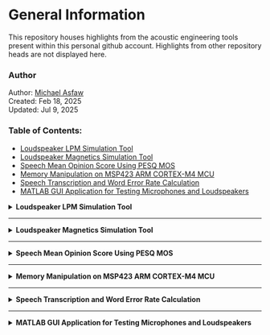 # General Information

This repository houses highlights from the acoustic engineering tools
present within this personal github account. Highlights from other 
repository heads are not displayed here.

### Author

Author: [Michael Asfaw](https://www.linkedin.com/in/michael-asfaw-72723a2b/)\
Created: Feb 18, 2025\
Updated: Jul 9, 2025

### Table of Contents:
- [Loudspeaker LPM Simulation Tool](#item-one)
- [Loudspeaker Magnetics Simulation Tool](#item-two)
- [Speech Mean Opinion Score Using PESQ MOS](#item-three)
- [Memory Manipulation on MSP423 ARM CORTEX-M4 MCU](#item-four)
- [Speech Transcription and Word Error Rate Calculation](#item-five)
- [MATLAB GUI Application for Testing Microphones and Loudspeakers](#item-six)


<details>
<a id="item-one"></a>
<summary><strong>Loudspeaker LPM Simulation Tool</summary>

<hr>

> :note:

A browser accessible loudspeaker linear parameter design application. The files 
in this repository are written to specify a loudspeaker from it's linear parameters.

### Requirements

    * Python 3.12.3
    * flask
    * numpy
    * waitress
    * python-dotenv
    * bokeh
    * loudspeaker
    * loudspeakerBokehPlotter

### Installation

To install, run this command in bash

```bash
git clone https://github.com/mikaellum/loudspeaker-app-py.git
```

### Execution

For getting the sever up

```shell
python3 server.py
```

On a browser

[Loudspeaker](http://localhost:8000/)

### Outputs

The output html app looks *similar* to:

![Web-page](loudspeakerSimulator.png)
</details>

<hr>

<details>
<a id="item-two"></a>
<summary><strong>Loudspeaker Magnetics Simulation Tool</summary>

<hr>

[!NOTE]

The files in this repository are written to run determine the electromotive
properties of a loudspeaker using FEMM and the mechanical dimensions of the
loudspeaker motor.

### Requirements

    * Python 3.12.2
    * pyfemm
    * numpy
    * math

The files in this repository are written to help design
a loudspeaker motor systems.

### Installation

To install, run this command in bash

```bash
git clone https://github.com/mikaellum/loudspeaker-magnetics-pyFEMM.git
```

### Execution

For getting voice coil properties

```shell
python3 VoiceCoil.py Rdc NumLayers WireDiameter IACS BobbinDiameter SpecGravity insThick
```

Using the output from the voice coil properties, can calculate the motor properties

```shell
python3 Motor.py Ag Ph Pr Pcr Pbh Pbr Wh Vch Vcw Vco Mh Mw Bm Nturns WireGuage SoftSteel Magnet R M_domain M_motor M_vc times_x times_y Xmax N
```

### Outputs

output for voice coil *similar* to:

```
Design Width: 0.22[mm]
Design Height: 6.02[mm]
Number of Turns of the Voice Coil: 83
Mass of the Voice Coil: 0.41[g]
```

output for the motor *similar* to:

```
Rdc of the voice coil is: 5.14[Ohm]
BL of the motor is: 2.18[T*m]
Mass of the Motor is: 112.61[g]
Total Volume of the Motor is: 16.29[cc]
```

the output plots flux density heat-map are *similar* to:

![Heat-Map](BL.bmp)

the output plots for the non-linear BL are *similar* to:

![BL(x)](BLx.jpg)

</details>

<hr>

<details>
<a id="item-three"></a>
<summary><strong>Speech Mean Opinion Score Using PESQ MOS</summary>

<hr>

[!NOTE]

Python code to determine PESQ-MOS of a degraded audio file to an original
for both wideband and narrowband applications

### Requirements

    * Python 3.12.2
    * pesq
    * scipy
    * matplotlib

The files in this repository are written to help get the
PESQ MOS scores for speech (telephony standard).

### Installation

To install, run this command in bash

```
git clone https://github.com/mikaellum/PESQ-MOS-py.git
```

### Execution

For getting the MOS score values

```shell
python3 mosScore.py original degraded
```

To visualize the spectrogram of the *.wav* files

```shell
python3 plotSpecgram.py file nfft noverlap cmap figWidth figHeight
```

### Outputs

output for the MOS scores is *similar* to:

```
The narrow band MOS is:  4.38
The wide band MOS is:  4.33
```

the output specgram for the orignal speech file is *similar* to:

![originalSpeech](originalSpeech.png)

the output specgram for the degraded speech file is *similar* to:

![degradedSpeech](degradedSpeech.png)


</details>

<hr>

<details>
<a id="item-four"></a>
<summary><strong>Memory Manipulation on MSP423 ARM CORTEX-M4 MCU</summary>

<hr>

[!NOTE]

Assignment packages and solutions for [Embedded Systems](https://www.coursera.org/learn/introduction-embedded-systems) class on Coursera.
The folders are the assignments, to compile the code use standard make command.
The output and object files are not included in the repository (.gitignore)

The code is intended to manipulate registers and memory addresses on a TI MSP423 ARM CORTEX-M4
Evaluation Kit.

### Requirements

	* gcc 11.4.0
	* gcc-arm-none-eabi
	* make

### Installation

To install, run this command in bash

```bash
git clone https://github.com/mikaellum/Embedded-Systems-Coursera.git
```

### Compilation

```shell
cd course1/
make
```

</details>

<hr>

<details>
<a id="item-five"></a>
<summary><strong>Speech Transcription and Word Error Rate Calculation</summary>

<hr>

[!NOTE]

The files in this repository are written to help compare speech to text algorithms.

### Requirements

    * Python 3.12.2
    * numpy
    * whisper
    * SpeechRecognition
    * Sphinx


### Installation

To install, run this command in bash

```bash
git clone https://github.com/mikaellum/STT-TTS-WER-py.git
```

### Execution

Example command for using sphinx model

```shell
python3 recognize.py originalSpeech.wav sphinx HL1reference.txt
```

Example command for using whisper model

```shell
python3 recognize.py originalSpeech.wav whisper HL1reference.txt
```

### Outputs

transcription of the reference the *.wav* file is *similar* to:

```
Harvard List Number One. The birch canoe slid on the smooth planks. Glue the sheet to the dark blue background. It's easy to tell the depth of a well.These days a chicken leg is a rare dish. Rice is often served in round bowls. The juice of lemons makes fine punch. The box was thrown beside the parked truck. The hogs were fed chopped corn and garbage. Four hours of steady work faced us. A large size in stockings is hard to sell.
```

sphinx transcription of the *.wav* file is *similar* to:

```
competence number won the bet you they say the list may thanks this she did the dog of the background is she he'd tell the depth of the well of the stays at chicken leg is a bad day she writes is often said to round balls that she said lemons make a fine conch the boxes friend beside the puppets talk the hopeless fed chopped colon and garbage full houses steady well at fakes does not slices stockings is hard to sell
```

```
Word Error Rate of sphinx is: 75.904 [%]
```

whisper transcription of the *.wav* file is *similar* to:

```
Harvard List Number One, the Birch canoes slid on the smooth planks. Do the sheet to the dark blue background. It's easy to tell the depth of a well. These days a chicken leg is a rare dish. Rice is often served in round bowls. The juice of lemons makes fine punch. The box was thrown beside the parked truck. The hoax were fed chopped corn and garbage. Four hours of steady work faced us. Large size and stockings is hard to sell.
```

```
Word Error Rate of whisper is: 0.000 [%]
```

</details>

<hr>

<details>
<a id="item-six"></a>
<summary><strong>MATLAB GUI Application for Testing Microphones and Loudspeakers</summary>

<hr>

[!IMPORTANT]

    * Requires MATLAB 2024b

The files in this repository are written to in MATLAB to create a GUI Application
for audio testing of Speakers and Microphones

### Outputs

The GUI for sweep tests looks *similar* to:

![Sweep](Sweep.png)

The GUI for play and record tests looks *similar* to:

![Sweep](Speech.png)

<hr>

</details>
